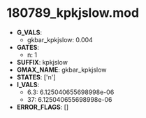 # 180789_kpkjslow.mod

- **G_VALS**:
  - gkbar_kpkjslow: 0.004
- **GATES**:
  - n: 1
- **SUFFIX**: kpkjslow
- **GMAX_NAME**: gkbar_kpkjslow
- **STATES**: ['n']
- **I_VALS**:
  - 6.3: 6.125040655698998e-06
  - 37: 6.125040655698998e-06
- **ERROR_FLAGS**: []
